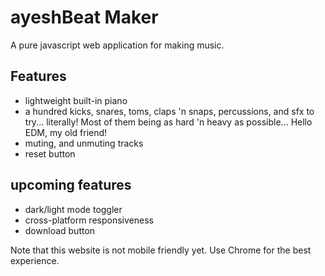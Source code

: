 # ayeshBeat Maker
A pure javascript web application for making music.

## Features

- lightweight built-in piano
- a hundred kicks, snares, toms, claps 'n snaps, percussions, and sfx to try... literally! Most of them being as hard 'n heavy as possible... Hello EDM, my old friend!
- muting, and unmuting tracks
- reset button

## upcoming features

- dark/light mode toggler
- cross-platform responsiveness
- download button

Note that this website is not mobile friendly yet. Use Chrome for the best experience.
